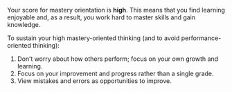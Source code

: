 Your score for mastery orientation is **high**. This means that you find learning enjoyable and, as a result, you work hard to master skills and gain knowledge. 

To sustain your high mastery-oriented thinking (and to avoid performance-oriented thinking): 

1.	Don’t worry about how others perform; focus on your own growth and learning. 
2.	Focus on your improvement and progress rather than a single grade.
3.	View mistakes and errors as opportunities to improve.
